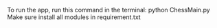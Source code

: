 To run the app, run this command in the terminal: python ChessMain.py
Make sure install all modules in requirement.txt
